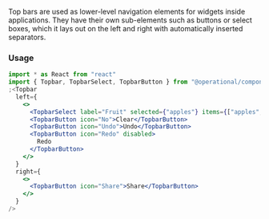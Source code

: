 Top bars are used as lower-level navigation elements for widgets inside applications. They have their own sub-elements such as buttons or select boxes, which it lays out on the left and right with automatically inserted separators.

### Usage

```jsx
import * as React from "react"
import { Topbar, TopbarSelect, TopbarButton } from "@operational/components"
;<Topbar
  left={
    <>
      <TopbarSelect label="Fruit" selected={"apples"} items={["apples", "oranges"].map(name => ({ label: name }))} />
      <TopbarButton icon="No">Clear</TopbarButton>
      <TopbarButton icon="Undo">Undo</TopbarButton>
      <TopbarButton icon="Redo" disabled>
        Redo
      </TopbarButton>
    </>
  }
  right={
    <>
      <TopbarButton icon="Share">Share</TopbarButton>
    </>
  }
/>
```
